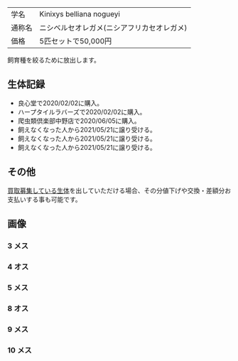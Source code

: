|||
|:-|:-|
| 学名 | Kinixys belliana nogueyi |
| 通称名 | ニシベルセオレガメ(ニシアフリカセオレガメ) |
| 価格 | 5匹セットで50,000円 |

飼育種を絞るために放出します。

## 生体記録

- 良心堂で2020/02/02に購入。
- ハープタイルラバーズで2020/02/02に購入。
- 爬虫類倶楽部中野店で2020/06/05に購入。
- 飼えなくなった人から2021/05/21に譲り受ける。
- 飼えなくなった人から2021/05/21に譲り受ける。
- 飼えなくなった人から2021/05/21に譲り受ける。

## その他

[買取募集している生体](/shopping/purchase-price-list)を出していただける場合、その分値下げや交換・差額分お支払いする事も可能です。

## 画像

### 3 メス
### 4 オス
### 5 メス
### 8 オス
### 9 メス
### 10 メス
